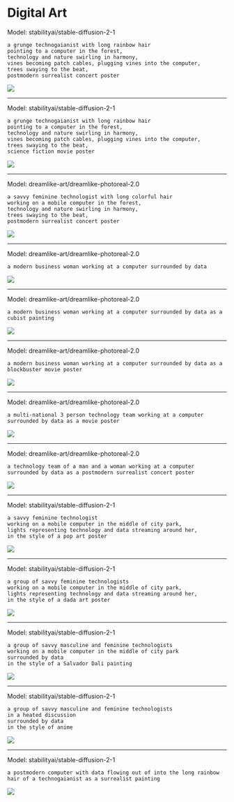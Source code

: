 # Digital Art

Model: stabilityai/stable-diffusion-2-1
```
a grunge technogaianist with long rainbow hair 
pointing to a computer in the forest, 
technology and nature swirling in harmony, 
vines becoming patch cables, plugging vines into the computer, 
trees swaying to the beat, 
postmodern surrealist concert poster
```
![](gpt-1.png)

---
Model: stabilityai/stable-diffusion-2-1

```
a grunge technogaianist with long rainbow hair 
pointing to a computer in the forest, 
technology and nature swirling in harmony, 
vines becoming patch cables, plugging vines into the computer, 
trees swaying to the beat, 
science fiction movie poster
```
![](gpt-2.png)

---
Model: dreamlike-art/dreamlike-photoreal-2.0
```
a savvy feminine technologist with long colorful hair 
working on a mobile computer in the forest, 
technology and nature swirling in harmony, 
trees swaying to the beat, 
postmodern surrealist concert poster
```

![](gpt-3.png)

---
Model: dreamlike-art/dreamlike-photoreal-2.0
```
a modern business woman working at a computer surrounded by data
```

![](gpt-5.png)

---
Model: dreamlike-art/dreamlike-photoreal-2.0
```
a modern business woman working at a computer surrounded by data as a cubist painting
```

![](gpt-6.png)

---
Model: dreamlike-art/dreamlike-photoreal-2.0
```
a modern business woman working at a computer surrounded by data as a blockbuster movie poster
```

![](gpt-7.png)

---
Model: dreamlike-art/dreamlike-photoreal-2.0
```
a multi-national 3 person technology team working at a computer surrounded by data as a movie poster
```

![](gpt-8.png)

---
Model: dreamlike-art/dreamlike-photoreal-2.0
```
a technology team of a man and a woman working at a computer surrounded by data as a postmodern surrealist concert poster
```

![](gpt-9.png)

---
Model: stabilityai/stable-diffusion-2-1

```
a savvy feminine technologist
working on a mobile computer in the middle of city park, 
lights representing technology and data streaming around her, 
in the style of a pop art poster
```
![](gpt-10.png)

---
Model: stabilityai/stable-diffusion-2-1

```
a group of savvy feminine technologists
working on a mobile computer in the middle of city park, 
lights representing technology and data streaming around her, 
in the style of a dada art poster
```
![](gpt-11.png)

---
Model: stabilityai/stable-diffusion-2-1

```
a group of savvy masculine and feminine technologists 
working on a mobile computer in the middle of city park
surrounded by data
in the style of a Salvador Dali painting
```
![](gpt-12.png)

---
Model: stabilityai/stable-diffusion-2-1

```
a group of savvy masculine and feminine technologists 
in a heated discussion 
surrounded by data
in the style of anime
```
![](gpt-13.png)

---
Model: stabilityai/stable-diffusion-2-1

```
a postmodern computer with data flowing out of into the long rainbow hair of a technogaianist as a surrealist painting
```
![](gpt-14.png)